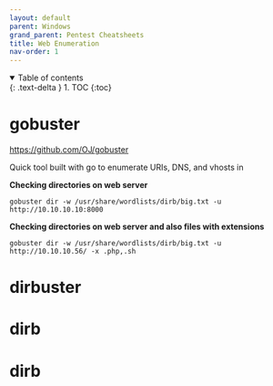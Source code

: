 ```yaml
---
layout: default
parent: Windows
grand_parent: Pentest Cheatsheets
title: Web Enumeration
nav-order: 1
---
```


<details open markdown="block">
  <summary>
    Table of contents
  </summary>
  {: .text-delta }
1. TOC
{:toc}
</details>

**gobuster**
==========

https://github.com/OJ/gobuster

Quick tool built with go to enumerate URIs, DNS, and vhosts in

**Checking directories on web server**

```
gobuster dir -w /usr/share/wordlists/dirb/big.txt -u http://10.10.10.10:8000
```

**Checking directories on web server and also files with extensions**

```
gobuster dir -w /usr/share/wordlists/dirb/big.txt -u http://10.10.10.56/ -x .php,.sh
```

**dirbuster**
==========

**dirb**
==========

**dirb**
==========
